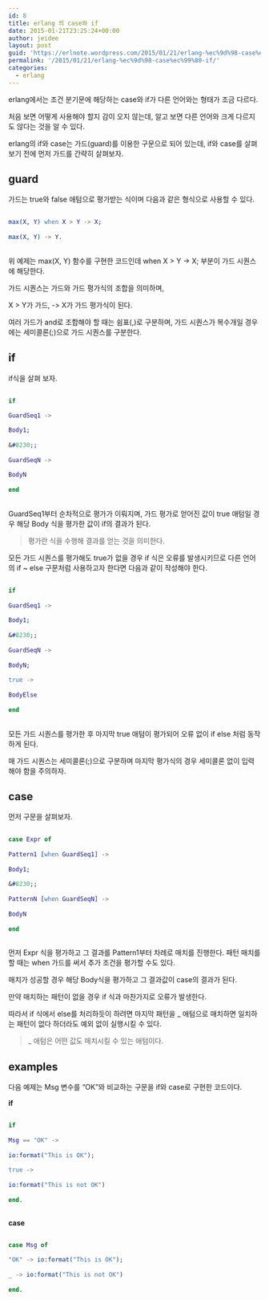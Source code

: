 ```yaml
---
id: 8
title: erlang 의 case와 if
date: 2015-01-21T23:25:24+00:00
author: jeidee
layout: post
guid: 'https://erlnote.wordpress.com/2015/01/21/erlang-%ec%9d%98-case%ec%99%80-if/'
permalink: '/2015/01/21/erlang-%ec%9d%98-case%ec%99%80-if/'
categories:
  - erlang
---
```

erlang에서는 조건 분기문에 해당하는 case와 if가 다른 언어와는 형태가 조금 다르다.
  
처음 보면 어떻게 사용해야 할지 감이 오지 않는데, 알고 보면 다른 언어와 크게 다르지도 않다는 것을 알 수 있다.

erlang의 if와 case는 가드(guard)를 이용한 구문으로 되어 있는데, if와 case를 살펴보기 전에 먼저 가드를 간략히 살펴보자.

## guard

가드는 true와 false 애텀으로 평가받는 식이며 다음과 같은 형식으로 사용할 수 있다.

```erlang
      
max(X, Y) when X > Y -> X;
      
max(X, Y) -> Y.
  
```

위 예제는 max(X, Y) 함수를 구현한 코드인데 when X > Y -> X; 부분이 가드 시퀀스에 해당한다.
  
가드 시퀀스는 가드와 가드 평가식의 조합을 의미하며,
  
X > Y가 가드, -> X가 가드 평가식이 된다.

여러 가드가 and로 조합해야 할 때는 쉼표(,)로 구분하며, 가드 시퀀스가 복수개일 경우에는 세미콜론(;)으로 가드 시퀀스를 구분한다.

## if

if식을 살펴 보자.

```erlang
      
if
          
GuardSeq1 ->

Body1;
          
&#8230;;
          
GuardSeqN ->
              
BodyN
      
end
  
```

GuardSeq1부터 순차적으로 평가가 이뤄지며, 가드 평가로 얻어진 값이 true 애텀일 경우 해당 Body 식을 평가한 값이 if의 결과가 된다.

> 평가란 식을 수행해 결과를 얻는 것을 의미한다. 

모든 가드 시퀀스를 평가해도 true가 없을 경우 if 식은 오류를 발생시키므로 다른 언어의 if ~ else 구문처럼 사용하고자 한다면 다음과 같이 작성해야 한다.

```erlang
      
if
          
GuardSeq1 ->
              
Body1;
          
&#8230;;
          
GuardSeqN ->
              
BodyN;
          
true ->
              
BodyElse
      
end
  
```

모든 가드 시퀀스를 평가한 후 마지막 true 애텀이 평가되어 오류 없이 if else 처럼 동작하게 된다.
  
매 가드 시퀀스는 세미콜론(;)으로 구분하며 마지막 평가식의 경우 세미콜론 없이 입력해야 함을 주의하자.

## case

먼저 구문을 살펴보자.

```erlang
      
case Expr of
          
Pattern1 [when GuardSeq1] ->
              
Body1;
          
&#8230;;
          
PatternN [when GuardSeqN] ->
              
BodyN
      
end
  
```

먼저 Expr 식을 평가하고 그 결과를 Pattern1부터 차례로 매치를 진행한다. 패턴 매치를 할 때는 when 가드를 써서 추가 조건을 평가할 수도 있다.
  
매치가 성공할 경우 해당 Body식을 평가하고 그 결과값이 case의 결과가 된다.
  
만약 매치하는 패턴이 없을 경우 if 식과 마찬가지로 오류가 발생한다.
  
따라서 if 식에서 else를 처리하듯이 하려면 마지막 패턴을 _ 애텀으로 매치하면 일치하는 패턴이 없다 하더라도 예외 없이 실행시킬 수 있다.

> _ 애텀은 어떤 값도 매치시킬 수 있는 애텀이다. 

## examples

다음 예제는 Msg 변수를 &#8220;OK&#8221;와 비교하는 구문을 if와 case로 구현한 코드이다.

**if**

```erlang
      
if
          
Msg == "OK" ->
              
io:format("This is OK");
          
true ->
              
io:format("This is not OK")
      
end.
  
```

**case**

```erlang
      
case Msg of
          
"OK" -> io:format("This is OK");
          
_ -> io:format("This is not OK")
      
end.
  
```
